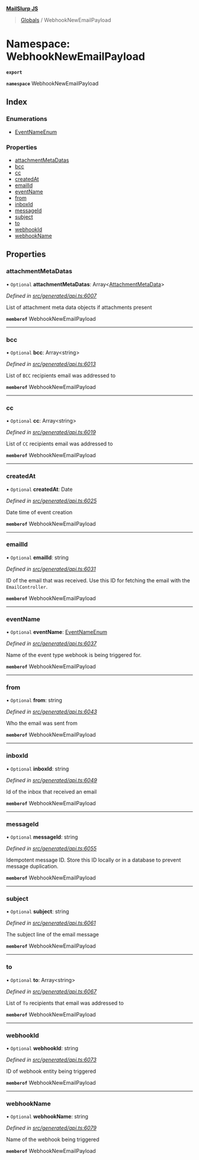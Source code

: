 **[MailSlurp JS](../README.md)**

> [Globals](../README.md) / WebhookNewEmailPayload

# Namespace: WebhookNewEmailPayload

**`export`** 

**`namespace`** WebhookNewEmailPayload

## Index

### Enumerations

* [EventNameEnum](../enums/webhooknewemailpayload.eventnameenum.md)

### Properties

* [attachmentMetaDatas](webhooknewemailpayload.md#attachmentmetadatas)
* [bcc](webhooknewemailpayload.md#bcc)
* [cc](webhooknewemailpayload.md#cc)
* [createdAt](webhooknewemailpayload.md#createdat)
* [emailId](webhooknewemailpayload.md#emailid)
* [eventName](webhooknewemailpayload.md#eventname)
* [from](webhooknewemailpayload.md#from)
* [inboxId](webhooknewemailpayload.md#inboxid)
* [messageId](webhooknewemailpayload.md#messageid)
* [subject](webhooknewemailpayload.md#subject)
* [to](webhooknewemailpayload.md#to)
* [webhookId](webhooknewemailpayload.md#webhookid)
* [webhookName](webhooknewemailpayload.md#webhookname)

## Properties

### attachmentMetaDatas

• `Optional` **attachmentMetaDatas**: Array\<[AttachmentMetaData](../interfaces/attachmentmetadata.md)>

*Defined in [src/generated/api.ts:6007](https://github.com/mailslurp/mailslurp-client/blob/eace919/src/generated/api.ts#L6007)*

List of attachment meta data objects if attachments present

**`memberof`** WebhookNewEmailPayload

___

### bcc

• `Optional` **bcc**: Array\<string>

*Defined in [src/generated/api.ts:6013](https://github.com/mailslurp/mailslurp-client/blob/eace919/src/generated/api.ts#L6013)*

List of `BCC` recipients email was addressed to

**`memberof`** WebhookNewEmailPayload

___

### cc

• `Optional` **cc**: Array\<string>

*Defined in [src/generated/api.ts:6019](https://github.com/mailslurp/mailslurp-client/blob/eace919/src/generated/api.ts#L6019)*

List of `CC` recipients email was addressed to

**`memberof`** WebhookNewEmailPayload

___

### createdAt

• `Optional` **createdAt**: Date

*Defined in [src/generated/api.ts:6025](https://github.com/mailslurp/mailslurp-client/blob/eace919/src/generated/api.ts#L6025)*

Date time of event creation

**`memberof`** WebhookNewEmailPayload

___

### emailId

• `Optional` **emailId**: string

*Defined in [src/generated/api.ts:6031](https://github.com/mailslurp/mailslurp-client/blob/eace919/src/generated/api.ts#L6031)*

ID of the email that was received. Use this ID for fetching the email with the `EmailController`.

**`memberof`** WebhookNewEmailPayload

___

### eventName

• `Optional` **eventName**: [EventNameEnum](../enums/webhooknewemailpayload.eventnameenum.md)

*Defined in [src/generated/api.ts:6037](https://github.com/mailslurp/mailslurp-client/blob/eace919/src/generated/api.ts#L6037)*

Name of the event type webhook is being triggered for.

**`memberof`** WebhookNewEmailPayload

___

### from

• `Optional` **from**: string

*Defined in [src/generated/api.ts:6043](https://github.com/mailslurp/mailslurp-client/blob/eace919/src/generated/api.ts#L6043)*

Who the email was sent from

**`memberof`** WebhookNewEmailPayload

___

### inboxId

• `Optional` **inboxId**: string

*Defined in [src/generated/api.ts:6049](https://github.com/mailslurp/mailslurp-client/blob/eace919/src/generated/api.ts#L6049)*

Id of the inbox that received an email

**`memberof`** WebhookNewEmailPayload

___

### messageId

• `Optional` **messageId**: string

*Defined in [src/generated/api.ts:6055](https://github.com/mailslurp/mailslurp-client/blob/eace919/src/generated/api.ts#L6055)*

Idempotent message ID. Store this ID locally or in a database to prevent message duplication.

**`memberof`** WebhookNewEmailPayload

___

### subject

• `Optional` **subject**: string

*Defined in [src/generated/api.ts:6061](https://github.com/mailslurp/mailslurp-client/blob/eace919/src/generated/api.ts#L6061)*

The subject line of the email message

**`memberof`** WebhookNewEmailPayload

___

### to

• `Optional` **to**: Array\<string>

*Defined in [src/generated/api.ts:6067](https://github.com/mailslurp/mailslurp-client/blob/eace919/src/generated/api.ts#L6067)*

List of `To` recipients that email was addressed to

**`memberof`** WebhookNewEmailPayload

___

### webhookId

• `Optional` **webhookId**: string

*Defined in [src/generated/api.ts:6073](https://github.com/mailslurp/mailslurp-client/blob/eace919/src/generated/api.ts#L6073)*

ID of webhook entity being triggered

**`memberof`** WebhookNewEmailPayload

___

### webhookName

• `Optional` **webhookName**: string

*Defined in [src/generated/api.ts:6079](https://github.com/mailslurp/mailslurp-client/blob/eace919/src/generated/api.ts#L6079)*

Name of the webhook being triggered

**`memberof`** WebhookNewEmailPayload
